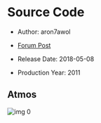 # Source Code

* Author: aron7awol

* [Forum Post](https://www.avsforum.com/threads/bass-eq-for-filtered-movies.2995212/post-56891922)

* Release Date: 2018-05-08
* Production Year: 2011

## Atmos

![img 0](https://i.imgur.com/hb3qmBhr.jpg)

